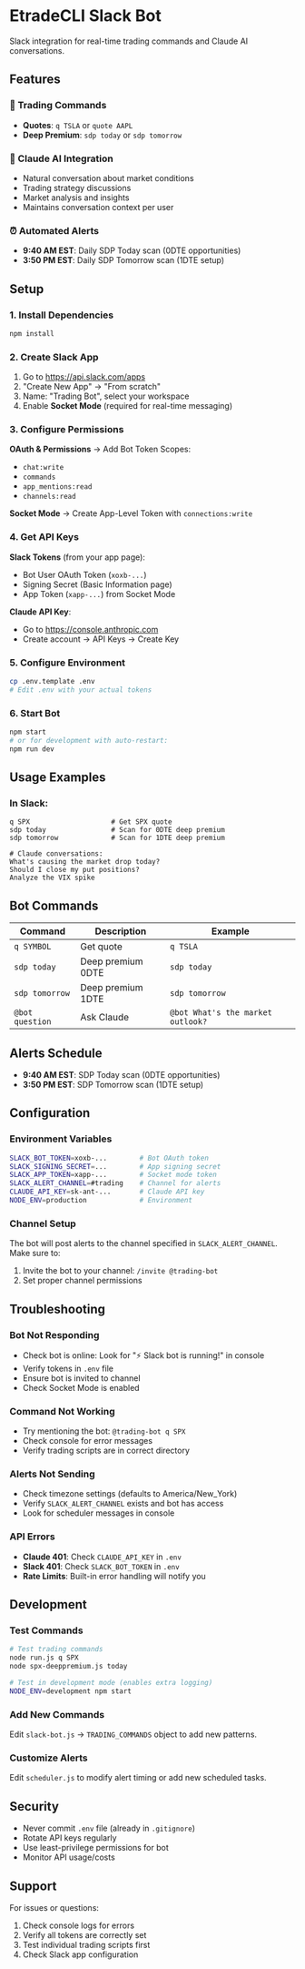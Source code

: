 # EtradeCLI Slack Bot

Slack integration for real-time trading commands and Claude AI conversations.

## Features

### 🤖 Trading Commands
- **Quotes**: `q TSLA` or `quote AAPL`
- **Deep Premium**: `sdp today` or `sdp tomorrow`

### 🧠 Claude AI Integration
- Natural conversation about market conditions
- Trading strategy discussions
- Market analysis and insights
- Maintains conversation context per user

### ⏰ Automated Alerts
- **9:40 AM EST**: Daily SDP Today scan (0DTE opportunities)
- **3:50 PM EST**: Daily SDP Tomorrow scan (1DTE setup)

## Setup

### 1. Install Dependencies
```bash
npm install
```

### 2. Create Slack App
1. Go to https://api.slack.com/apps
2. "Create New App" → "From scratch"
3. Name: "Trading Bot", select your workspace
4. Enable **Socket Mode** (required for real-time messaging)

### 3. Configure Permissions
**OAuth & Permissions** → Add Bot Token Scopes:
- `chat:write`
- `commands` 
- `app_mentions:read`
- `channels:read`

**Socket Mode** → Create App-Level Token with `connections:write`

### 4. Get API Keys
**Slack Tokens** (from your app page):
- Bot User OAuth Token (`xoxb-...`)
- Signing Secret (Basic Information page)
- App Token (`xapp-...`) from Socket Mode

**Claude API Key**:
- Go to https://console.anthropic.com
- Create account → API Keys → Create Key

### 5. Configure Environment
```bash
cp .env.template .env
# Edit .env with your actual tokens
```

### 6. Start Bot
```bash
npm start
# or for development with auto-restart:
npm run dev
```

## Usage Examples

### In Slack:
```
q SPX                    # Get SPX quote
sdp today                # Scan for 0DTE deep premium
sdp tomorrow             # Scan for 1DTE deep premium

# Claude conversations:
What's causing the market drop today?
Should I close my put positions?
Analyze the VIX spike
```

## Bot Commands

| Command | Description | Example |
|---------|-------------|---------|
| `q SYMBOL` | Get quote | `q TSLA` |
| `sdp today` | Deep premium 0DTE | `sdp today` |
| `sdp tomorrow` | Deep premium 1DTE | `sdp tomorrow` |
| `@bot question` | Ask Claude | `@bot What's the market outlook?` |

## Alerts Schedule

- **9:40 AM EST**: SDP Today scan (0DTE opportunities)
- **3:50 PM EST**: SDP Tomorrow scan (1DTE setup)

## Configuration

### Environment Variables
```bash
SLACK_BOT_TOKEN=xoxb-...        # Bot OAuth token
SLACK_SIGNING_SECRET=...        # App signing secret  
SLACK_APP_TOKEN=xapp-...        # Socket mode token
SLACK_ALERT_CHANNEL=#trading    # Channel for alerts
CLAUDE_API_KEY=sk-ant-...       # Claude API key
NODE_ENV=production             # Environment
```

### Channel Setup
The bot will post alerts to the channel specified in `SLACK_ALERT_CHANNEL`. Make sure to:
1. Invite the bot to your channel: `/invite @trading-bot`
2. Set proper channel permissions

## Troubleshooting

### Bot Not Responding
- Check bot is online: Look for "⚡️ Slack bot is running!" in console
- Verify tokens in `.env` file
- Ensure bot is invited to channel
- Check Socket Mode is enabled

### Command Not Working
- Try mentioning the bot: `@trading-bot q SPX`
- Check console for error messages
- Verify trading scripts are in correct directory

### Alerts Not Sending
- Check timezone settings (defaults to America/New_York)
- Verify `SLACK_ALERT_CHANNEL` exists and bot has access
- Look for scheduler messages in console

### API Errors
- **Claude 401**: Check `CLAUDE_API_KEY` in `.env`
- **Slack 401**: Check `SLACK_BOT_TOKEN` in `.env`
- **Rate Limits**: Built-in error handling will notify you

## Development

### Test Commands
```bash
# Test trading commands
node run.js q SPX
node spx-deeppremium.js today

# Test in development mode (enables extra logging)
NODE_ENV=development npm start
```

### Add New Commands
Edit `slack-bot.js` → `TRADING_COMMANDS` object to add new patterns.

### Customize Alerts
Edit `scheduler.js` to modify alert timing or add new scheduled tasks.

## Security

- Never commit `.env` file (already in `.gitignore`)
- Rotate API keys regularly
- Use least-privilege permissions for bot
- Monitor API usage/costs

## Support

For issues or questions:
1. Check console logs for errors
2. Verify all tokens are correctly set
3. Test individual trading scripts first
4. Check Slack app configuration